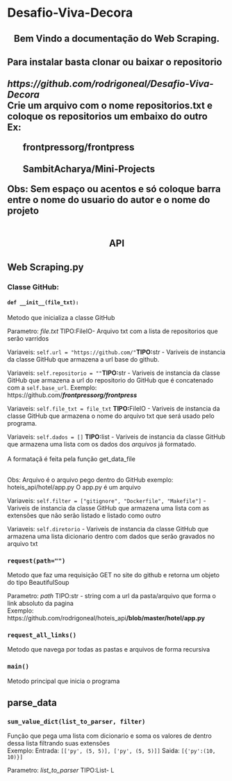 # Desafio-Viva-Decora

<h2 style="text-align: center" xmlns="http://www.w3.org/1999/html">  Bem Vindo a documentação do Web Scraping. <h2/>
<p style="margin: 0; padding: 0">Para instalar basta clonar ou baixar o repositorio </p>
<br /> <em>  https://github.com/rodrigoneal/Desafio-Viva-Decora </em><br/>
Crie um arquivo com o nome <b>repositorios.txt</b> e coloque os repositorios um embaixo do outro 
<br/>  
<div style="align-content: center"> Ex: <ul style="list-style-type: none;"> <li>frontpressorg/frontpress</li> <br/>
           <li>SambitAcharya/Mini-Projects</li></ul>
<p> Obs: Sem espaço ou acentos e só coloque barra entre o nome do usuario do autor e o nome do projeto</p>

</div>

<h2 style="text-align: center"> API </h2>

<div>
<h2>
Web Scraping.py
</h2>

<h3>  <p>Classe GitHub: </p></h3>

<h4>  <code>def __init__(file_txt): </code> <br /></h4>
<p>Metodo que inicializa a classe GitHub</p>
<p>Parametro: <em>file.txt</em> TIPO:FileIO- Arquivo txt com a lista de repositorios que serão varridos</p>

<p>Variaveis: <code>self.url = "https://github.com/"</code><b>TIPO:</b>str - Variveis de instancia da classe GitHub que armazena a url base do github.</p>

<p>Variaveis: <code>self.repositorio = ""</code><b>TIPO:</b>str - Variveis de instancia da classe GitHub que armazena a url do 
repositorio do GitHub que é concatenado com a <code>self.base_url</code>.
Exemplo: https://github.com/<b><em>frontpressorg/frontpress</em></b>
</p>
<p>Variaveis: <code>self.file_txt = file_txt</code> <b>TIPO:</b>FileIO - Variveis de instancia da classe GitHub que armazena o nome do arquivo txt
que será usado pelo programa.
</p>

<p>Variaveis: <code>self.dados = []</code> <b>TIPO:</b>list - Variveis de instancia da classe GitHub que armazena uma lista com os dados dos <em>arquivos</em>
 já formatado. <br>
 <br>A formataçã é feita pela função get_data_file</p>
 <br>Obs: Arquivo é o arquivo pego dentro do GitHub exemplo: hoteis_api/hotel/app.py O app.py é um arquivo </p>

<p>Variaveis: <code>self.filter = ["gitignore", "Dockerfile", "Makefile"]</code> - Variveis de instancia da classe GitHub que armazena uma lista com as extensões que não serão
listado e listado como outro
</p>
<p>Variaveis: <code>self.diretorio</code> - Variveis de instancia da classe GitHub que armazena uma lista dicionario dentro com dados que serão gravados no arquivo txt</p>


<h3>  <p><code>request(path="")</code></p></h3>
<p>Metodo que faz uma requisição GET no site do github e retorna um objeto do tipo BeautifulSoup </p>
<p>Parametro: <em>path</em> TIPO:str - string com a url da pasta/arquivo que forma o link absoluto da pagina <br>
Exemplo: https://github.com/rodrigoneal/hoteis_api<b>/blob/master/hotel/app.py</b>
</p>

<h3>  <p><code>request_all_links()</code></p></h3>
<p>Metodo que navega por todas as pastas e arquivos de forma recursiva <br />

<h3>  <p><code>main()</code></p></h3>
<p>Metodo principal que inicia o programa <br />


</p>
</div>

<div>
<h2>parse_data</h2>


<h3> <code>sum_value_dict(list_to_parser, filter) </code> <br /></h3>
<p>Função que pega uma lista com dicionario e soma os valores de dentro dessa lista filtrando suas extensões <br>
Exemplo: Entrada: <code>[['py', (5, 5)], ['py', (5, 5)]]</code> Saida: <code>[{'py':(10, 10)}]</code>
</p>
<p>Parametro: <em>list_to_parser</em> TIPO:List- L</p>




</div>